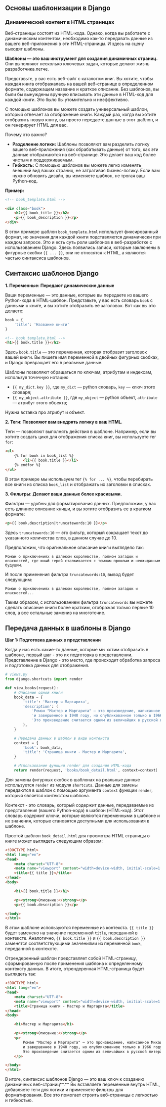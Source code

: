 ## **Основы шаблонизации в Django**

### Динамический контент в HTML страницах

Веб-страницы состоят из HTML-кода. Однако, когда вы работаете с динамическим контентом, необходимо как-то передавать данные из вашего веб-приложения в эти HTML-страницы. И здесь на сцену выходят шаблоны.

**Шаблоны — это ваш инструмент для создания динамичных страниц.** Они выполняют несколько ключевых задач, которые делают жизнь разработчика легче.

Представьте, у вас есть веб-сайт с каталогом книг. Вы хотите, чтобы каждая книга отображалась на вашей веб-странице в определенном формате, содержащем название и краткое описание. Без шаблонов, вы были бы вынуждены вручную вписывать эти данные в HTML-код для каждой книги. Это было бы утомительно и неэффективно.

С помощью шаблонов вы можете создать универсальный шаблон, который отвечает за отображение книги. Каждый раз, когда вы хотите отобразить новую книгу, вы просто передаете данные в этот шаблон, и он генерирует HTML для вас.

Почему это важно?

- **Разделение логики:** Шаблоны позволяют вам разделить логику вашего веб-приложения (как обрабатывать данные) от того, как эти данные отображаются на веб-странице. Это делает ваш код более чистым и поддерживаемым.
- **Гибкость:** С помощью шаблонов вы можете легко изменять внешний вид ваших страниц, не затрагивая бизнес-логику. Если вам нужно обновить дизайн, вы изменяете шаблон, не трогая ваш Python-код.

**Пример:**

```html
<!-- book_template.html -->

<div class="book">
    <h2>{{ book_title }}</h2>
    <p>{{ book_description }}</p>
</div>

```

В этом примере шаблон `book_template.html` использует фиксированный формат, но значения для каждой книги подставляются динамически при каждом запросе. Это и есть суть роли шаблонов в веб-разработке с использованием Django. Здесь появились записи, которые заключены в фигурные скобки `{{ ... }}`, они не относятся к HTML, а являются частью синтаксиса шаблонов. 

## Синтаксис шаблонов Django

**1. Переменные: Передают динамические данные**

Ваши переменные — это данные, которые вы передаете из вашего Python-кода в HTML-шаблон. Представьте, у вас есть словарь `book` с данными о книге, и вы хотите отобразить её заголовок. Вот как вы это делаете:

```python
book = {
    'title': 'Название книги'
}
```

```html
<!-- book_template.html -->
<h1>{{ book.title }}</h1>
```

Здесь `book.title` — это переменная, которая отобразит заголовок вашей книги. Вы пишете имя переменной в двойных фигурных скобках, и Django превращает его в реальные данные.

Шаблоны позволяют обращаться по ключам, атрибутам и индексам, используя точечную нотацию

- `{{ my_dict.key }}`, где `my_dict` — python словарь, `key` — ключ этого словаря;
- `{{ my_object.attribute }}`, где `my_object` — python объект, `attribute` — атрибут этого объекта;

Нужна вставка про атрибут и объект. 

**2. Теги: Позволяют вам внедрять логику в ваш HTML.**

Теги — позволяют выполнять действия в шаблоне. Например, если вы хотите создать цикл для отображения списка книг, вы используете тег `for`:

```html
<ul>
    {% for book in book_list %}
        <li>{{ book.title }}</li>
    {% endfor %}
</ul>

```

В этом примере мы используем тег `{% for ... %}`, чтобы перебирать все книги из списка `book_list` и отображать их заголовки в списках.

**3. Фильтры: Делают ваши данные более красивыми.**

Фильтры — удобны для форматирования данных. Предположим, у вас есть длинное описание книши, и вы хотите отобразить ее в кратком формате:

```html
<p>{{ book.description|truncatewords:10 }}</p>
```

Здесь `truncatewords:10` — это фильтр, который сокращает текст до указанного количества слов, в данном случае до 10. 

Предположим, что оригинальное описание книги выглядело так:

```
Роман о приключениях в далеком королевстве, полном загадок и опасностей, где юный герой сталкивается с темным прошлым и неожиданным будущим.
```

И после применения фильтра `truncatewords:10`, вывод будет следующим:

```
Роман о приключениях в далеком королевстве, полном загадок и опасностей...
```

Таким образом, с использованием фильтра `truncatewords` вы можете сделать описание книги более кратким, отображая только первые 10 слов, а все остальные заменив на многоточие.

## П****ередача данных в шаблоны в Django****

**Шаг 1: Подготовка данных в представлении**

Когда у нас есть какие-то данные, которые мы хотим отобразить в шаблоне, первый шаг - это их подготовка в представлении. Представление в Django - это место, где происходит обработка запроса и подготовка данных для отображения. 

```python
# views.py
from django.shortcuts import render

def view_books(request):
    # Описание одной книги
    book_data = {
        'title': 'Мастер и Маргарита',
        'description': (
            'Роман "Мастер и Маргарита" — это произведение, написанное Михаилом Булгаковым в разные годы '
            'и завершенное в 1940 году, но опубликованное только в 1966 году. '
            'Это произведение считается одним из величайших в русской литературе XX века.'
        ),
    }

    # Передача данных в шаблон в виде контекста
    context = {
        'book': book_data,
        'title': 'Страница книги - Мастер и Маргарита',
    }

    # Использование функции render для создания HTML-кода
    return render(request, 'books/book_detail.html', context=context)
```

Для замены фигурных скобок в шаблонах на реальные данные используется `render` из модуля `shortcuts`. Данные для замены передаются в шаблон с помощью аргумента `context` функции `render`, который является контекстом шаблона. 

Контекст - это словарь, который содержит данные, передаваемые из представления (вашего Python-кода) в шаблон (HTML-код). Этот словарь содержит ключи, которые являются переменными в шаблоне и их значения, которые становятся доступными для использования в шаблоне.

Простой шаблон `book_detail.html` для просмотра HTML страницы о книге может выглядеть следующим образом:

```html
<!DOCTYPE html>
<html lang="en">
<head>
    <meta charset="UTF-8">
    <meta name="viewport" content="width=device-width, initial-scale=1.0">
    <title>{{ title }}</title>
</head>
<body>

    <h1>{{ book.title }}</h1>

    <p><strong>Описание:</strong></p>
    <p>{{ book.description }}</p>

</body>
</html>

```

В этом шаблоне используются переменные из контекста. `{{ title }}` будет заменено на значение переменной `title`, переданной в контексте. Аналогично, `{{ book.title }}` и `{{ book.description }}` заменятся соответствующими значениями из переменной `book`, переданной в контексте.

Отрендеренный шаблон представляет собой HTML-страницу, сформированную после применения шаблона к определенному контексту данных. В итоге, отрендеренная HTML-страница будет выглядеть так:

```html
<!DOCTYPE html>
<html lang="en">
<head>
    <meta charset="UTF-8">
    <meta name="viewport" content="width=device-width, initial-scale=1.0">
    <title>Страница книги - Мастер и Маргарита</title>
</head>
<body>

    <h1>Мастер и Маргарита</h1>

    <p><strong>Описание:</strong></p>
    <p>
        Роман "Мастер и Маргарита" — это произведение, написанное Михаилом Булгаковым в разные годы
        и завершенное в 1940 году, но опубликованное только в 1966 году.
        Это произведение считается одним из величайших в русской литературе XX века.
    </p>

</body>
</html>

```

В итоге, синтаксис шаблонов Django — это ваш ключ к созданию динамичных веб-страниц**.** Вы вставляете переменные внутрь HTML, добавляете теги для логики и применяете фильтры для форматирования. Все это помогает строить веб-страницы с легкостью и гибкостью.